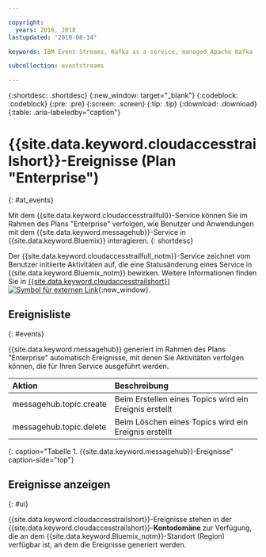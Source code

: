```yaml
---

copyright:
  years: 2016, 2018
lastupdated: "2018-08-14"

keywords: IBM Event Streams, Kafka as a service, managed Apache Kafka

subcollection: eventstreams

---
```


{:shortdesc: .shortdesc}
{:new_window: target="_blank"}
{:codeblock: .codeblock}
{:pre: .pre}
{:screen: .screen}
{:tip: .tip}
{:download: .download}
{:table: .aria-labeledby="caption"}

<!-- Name your file `at-events.md` and include it in the Reference nav group in your toc file. -->

# {{site.data.keyword.cloudaccesstrailshort}}-Ereignisse (Plan "Enterprise")
{: #at_events}

Mit dem {{site.data.keyword.cloudaccesstrailfull}}-Service können Sie im Rahmen des Plans "Enterprise" verfolgen, wie Benutzer und Anwendungen mit dem {{site.data.keyword.messagehub}}-Service in {{site.data.keyword.Bluemix}} interagieren. 
{: shortdesc}

Der {{site.data.keyword.cloudaccesstrailfull_notm}}-Service zeichnet vom Benutzer initiierte Aktivitäten auf, die eine Statusänderung eines Service in {{site.data.keyword.Bluemix_notm}} bewirken. Weitere Informationen finden Sie in [{{site.data.keyword.cloudaccesstrailshort}} ![Symbol für externen Link](../../icons/launch-glyph.svg "Symbol für externen Link")](/docs/services/cloud-activity-tracker?topic=cloud-activity-tracker-getting-started-with-cla#getting-started-with-cla){:new_window}.

<!-- You can create different sections to group events by area. -->

## Ereignisliste
{: #events}

<!-- Make sure you introduce the table with a detailed description that immediately precedes it. For example, see https://console.bluemix.net/docs/services/cloud-activity-tracker/services/at_events_cf.html#catalog. -->

{{site.data.keyword.messagehub}} generiert im Rahmen des Plans "Enterprise" automatisch Ereignisse, mit denen Sie Aktivitäten verfolgen können, die für Ihren Service ausgeführt werden.

| Aktion | Beschreibung |
|:-------|:------------|
| messagehub.topic.create | Beim Erstellen eines Topics wird ein Ereignis erstellt|
| messagehub.topic.delete | Beim Löschen eines Topics wird ein Ereignis erstellt|
{: caption="Tabelle 1. {{site.data.keyword.messagehub}}-Ereignisse" caption-side="top"}

## Ereignisse anzeigen
{: #ui}

<!-- For example, choose one of the following two options. -->

<!-- Option 2: Add the following sentence if your service sends events to the account domain. -->

{{site.data.keyword.cloudaccesstrailshort}}-Ereignisse stehen in der {{site.data.keyword.cloudaccesstrailshort}}-**Kontodomäne** zur Verfügung, die an dem {{site.data.keyword.Bluemix_notm}}-Standort (Region) verfügbar ist, an dem die Ereignisse generiert werden.










